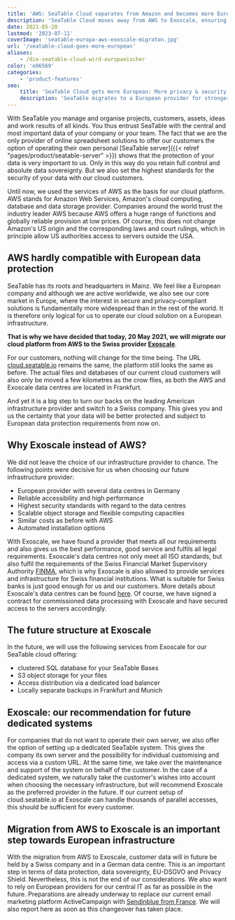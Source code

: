 ```yaml
---
title: 'AWS: SeaTable Cloud separates from Amazon and becomes more European - SeaTable'
description: 'SeaTable Cloud moves away from AWS to Exoscale, ensuring user data stays in Europe. Discover what this means for privacy, compliance, performance and how the switch boosts security for businesses across the EU.'
date: 2021-05-20
lastmod: '2023-07-11'
coverImage: 'seatable-europa-aws-exoscale-migraton.jpg'
url: '/seatable-cloud-goes-more-european'
aliases:
    - /die-seatable-cloud-wird-europaeischer
color: 'e86569'
categories:
    - 'product-features'
seo:
    title: 'SeaTable Cloud gets more European: More privacy & security'
    description: 'SeaTable migrates to a European provider for stronger data protection and EU compliance.'
---
```


With SeaTable you manage and organise projects, customers, assets, ideas and work results of all kinds. You thus entrust SeaTable with the central and most important data of your company or your team. The fact that we are the only provider of online spreadsheet solutions to offer our customers the option of operating their own personal [SeaTable server]({{< relref "pages/product/seatable-server" >}}) shows that the protection of your data is very important to us. Only in this way do you retain full control and absolute data sovereignty. But we also set the highest standards for the security of your data with our cloud customers.

Until now, we used the services of AWS as the basis for our cloud platform. AWS stands for Amazon Web Services, Amazon's cloud computing, database and data storage provider. Companies around the world trust the industry leader AWS because AWS offers a huge range of functions and globally reliable provision at low prices. Of course, this does not change Amazon's US origin and the corresponding laws and court rulings, which in principle allow US authorities access to servers outside the USA.

## AWS hardly compatible with European data protection

SeaTable has its roots and headquarters in Mainz. We feel like a European company and although we are active worldwide, we also see our core market in Europe, where the interest in secure and privacy-compliant solutions is fundamentally more widespread than in the rest of the world. It is therefore only logical for us to operate our cloud solution on a European infrastructure.

**That is why we have decided that today, 20 May 2021, we will migrate our cloud platform from AWS to the Swiss provider [Exoscale](https://www.exoscale.com/)**.

For our customers, nothing will change for the time being. The URL [cloud.seatable.io](https://cloud.seatable.io) remains the same, the platform still looks the same as before. The actual files and databases of our current cloud customers will also only be moved a few kilometres as the crow flies, as both the AWS and Exoscale data centres are located in Frankfurt.

And yet it is a big step to turn our backs on the leading American infrastructure provider and switch to a Swiss company. This gives you and us the certainty that your data will be better protected and subject to European data protection requirements from now on.

## Why Exoscale instead of AWS?

We did not leave the choice of our infrastructure provider to chance. The following points were decisive for us when choosing our future infrastructure provider:

- European provider with several data centres in Germany
- Reliable accessibility and high performance
- Highest security standards with regard to the data centres
- Scalable object storage and flexible computing capacities
- Similar costs as before with AWS
- Automated installation options

With Exoscale, we have found a provider that meets all our requirements and also gives us the best performance, good service and fulfils all legal requirements. Exoscale's data centres not only meet all ISO standards, but also fulfil the requirements of the Swiss Financial Market Supervisory Authority [FINMA](https://finma.ch/de/), which is why Exoscale is also allowed to provide services and infrastructure for Swiss financial institutions. What is suitable for Swiss banks is just good enough for us and our customers. More details about Exoscale's data centres can be found [here](https://www.exoscale.com/compliance/). Of course, we have signed a contract for commissioned data processing with Exoscale and have secured access to the servers accordingly.

## The future structure at Exoscale

In the future, we will use the following services from Exoscale for our SeaTable cloud offering:

- clustered SQL database for your SeaTable Bases
- S3 object storage for your files
- Access distribution via a dedicated load balancer
- Locally separate backups in Frankfurt and Munich

## Exoscale: our recommendation for future dedicated systems

For companies that do not want to operate their own server, we also offer the option of setting up a dedicated SeaTable system. This gives the company its own server and the possibility for individual customising and access via a custom URL. At the same time, we take over the maintenance and support of the system on behalf of the customer. In the case of a dedicated system, we naturally take the customer's wishes into account when choosing the necessary infrastructure, but will recommend Exoscale as the preferred provider in the future. If our current setup of cloud.seatable.io at Exoscale can handle thousands of parallel accesses, this should be sufficient for every customer.

## Migration from AWS to Exoscale is an important step towards European infrastructure

With the migration from AWS to Exoscale, customer data will in future be held by a Swiss company and in a German data centre. This is an important step in terms of data protection, data sovereignty, EU-DSGVO and Privacy Shield. Nevertheless, this is not the end of our considerations. We also want to rely on European providers for our central IT as far as possible in the future. Preparations are already underway to replace our current email marketing platform ActiveCampaign with [Sendinblue from France](https://de.sendinblue.com/). We will also report here as soon as this changeover has taken place.
